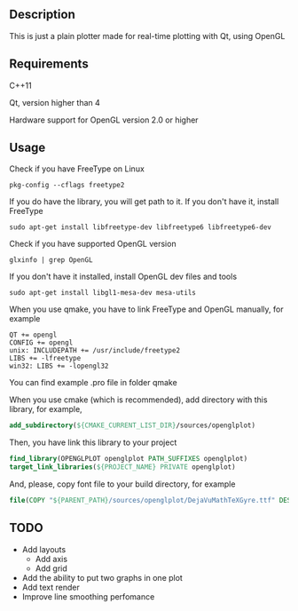 ## Description 

This is just a plain plotter made for real-time plotting with Qt, using OpenGL

## Requirements 

C++11

Qt, version higher than 4

Hardware support for OpenGL version 2.0 or higher

## Usage 

Check if you have FreeType on Linux

```
pkg-config --cflags freetype2
```

If you do have the library, you will get path to it.
If you don't have it, install FreeType

```
sudo apt-get install libfreetype-dev libfreetype6 libfreetype6-dev
```

Check if you have supported OpenGL version

```
glxinfo | grep OpenGL
```

If you don't have it installed, install OpenGL dev files and tools

```
sudo apt-get install libgl1-mesa-dev mesa-utils 
```

When you use qmake, you have to link FreeType and OpenGL manually, for example

```QMake
QT += opengl
CONFIG += opengl
unix: INCLUDEPATH += /usr/include/freetype2
LIBS += -lfreetype
win32: LIBS += -lopengl32
```

You can find example .pro file in folder qmake

When you use cmake (which is recommended), add directory with this library, for example,

```CMake
add_subdirectory(${CMAKE_CURRENT_LIST_DIR}/sources/openglplot)
```

Then, you have link this library to your project

```CMake
find_library(OPENGLPLOT openglplot PATH_SUFFIXES openglplot)
target_link_libraries(${PROJECT_NAME} PRIVATE openglplot)
```

And, please, copy font file to your build directory, for example

```CMake
file(COPY "${PARENT_PATH}/sources/openglplot/DejaVuMathTeXGyre.ttf" DESTINATION ${CMAKE_BINARY_DIR})
```

## TODO 

- Add layouts
	- Add axis
	- Add grid
- Add the ability to put two graphs in one plot
- Add text render
- Improve line smoothing perfomance


